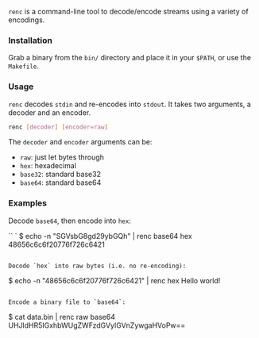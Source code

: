 
`renc` is a command-line tool to decode/encode streams using a variety of encodings.

### Installation

Grab a binary from the `bin/` directory and place it in your `$PATH`, or use the `Makefile`.

### Usage

`renc` decodes `stdin` and re-encodes into `stdout`. It takes two arguments, a decoder and an encoder.

```sh
renc [decoder] [encoder=raw]
```

The `decoder` and `encoder` arguments can be:

* `raw`: just let bytes through
* `hex`: hexadecimal
* `base32`: standard base32
* `base64`: standard base64

### Examples

Decode `base64`, then encode into `hex`:


`` `
$ echo -n "SGVsbG8gd29ybGQh" | renc base64 hex
48656c6c6f20776f726c6421
```

Decode `hex` into raw bytes (i.e. no re-encoding):
```
$ echo -n "48656c6c6f20776f726c6421" | renc hex
Hello world!
```

Encode a binary file to `base64`:

```
$ cat data.bin | renc raw base64
UHJldHR5IGxhbWUgZWFzdGVyIGVnZywgaHVoPw==
```
